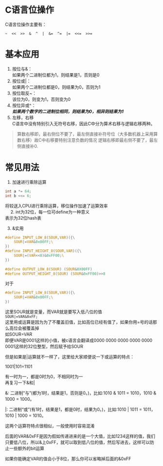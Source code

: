 # C语言位操作
C语言位操作主要有：
```
~  <<  >>  &  ^  |  &=  ^=  |=  <<=  >>=
```
# 基本应用
1. 按位与&：  
如果两个二进制位都为1，则结果是1，否则是0
2. 按位或|：  
如果两个二进制位都是0，则结果为0，否则为1
3. 按位取反~：  
该位为0，则变为1，否则变为0
4. 按位异或^：  
***如果两个数字的二进制位相同，则结果为0，相异则结果为1***
5. 左移，右移  
C语言中没有特别引入无符号右移，因此C中分为算术右移与逻辑右移两种。
>算数右移即，最右侧位不要了，最左侧直接补符号位（大多数机器上采用算数右移）故C中右移要特别注意负数的情况
>逻辑右移即最右侧不要了，最左侧直接补0.

# 常见用法
1. 加速进行乘除运算
```c
int a *= 64;
int b <<= 6;
```
将较送入CPU进行乘除运算，移位操作加速了运算效率  
　
2. int为32位，每一位可define为一种意义  
表示为32位hash表

3. &实用
```c
#define INPUT_LOW_8(SOUR,VAR)({\
    SOUR|=VAR&0x00FF;\   
})
#define INPUT_HEIGHT_8(SOUR,VAR)({\
    SOUR|=(VAR<<8)&0xFF00;\   
})
 
#define OUTPUT_LOW_8(SOUR) (SOUR&0X00FF)
#define OUTPUT_HEIGHT_8(SOUR) (SOUR&0xFF00)>>8
```
对于
```c
#define INPUT_LOW_8(SOUR,VAR)({\
    SOUR|=VAR&0x00FF;\   
})
```
这里SOUR就是变量，而VAR就是要写入低八位的值  
```SOUR|=VAR&0xFF;```  
这里用或运算是因为为了不覆盖旧值，比如高位已经有值了，如果你用=号的话那么高位会被覆盖掉  
如SOUR=VAR  
即便VAR是0001这样的小值，被c语言会翻译成0000 0000 0000 0000 0000 0001这样的32位整型，然后赋予给SOUR

但是如果是|运算就不一样了，这里给大家顺便说一下或运算的特点：

1001|101=1101

有一时为一，都是0时为0，不相同时为一  
再复习一下&和|

&: 二进制“与”(都为1时，结果是1，否则是0。)，比如:1010 & 1011 = 1010，1010 & 1000 = 1000。

|: 二进制“或”(有1时，结果是1，都是0时，结果为0。)，比如:1010 | 1011 = 1011，1010 | 1000 = 1010。

这两个运算符特点很相似，一般使用时容易混淆

后面的VAR&0xFF是因为假如传递进来的是一个大值，比如1234这样的值，我们只要低八位，所以&上0xFF，就可以取到低八位的值，然后写进去，这样可以防止一些额外的bit运算

如果你能确定VAR的值会小于8位，那么你可以省略掉后面的&0xFF